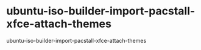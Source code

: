 # ubuntu-iso-builder-import-pacstall-xfce-attach-themes
ubuntu-iso-builder-import-pacstall-xfce-attach-themes
